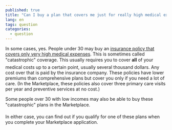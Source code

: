 ```yaml
---
published: true
title: "Can I buy a plan that covers me just for really high medical expenses?"
lang: en
tags: question
categories:
  - question
---
```


In some cases, yes. 
People under 30 may buy an [insurance policy that covers only very high medical expenses](/can-i-buy-a-catastrophic-plan). This is sometimes called "catastrophic" coverage. This usually requires you to cover **all** of your medical costs up to a certain point, usually several thousand dollars. Any cost over that is paid by the insurance company. These policies have lower premiums than comprehensive plans but cover you only if you need a lot of care. (In the Marketplace, these policies also cover three primary care visits per year and preventive services at no cost.)

Some people over 30 with low incomes may also be able to buy these "catastrophic" plans in the Marketplace.

In either case, you can find out if you qualify for one of these plans when you complete your Marketplace application.
